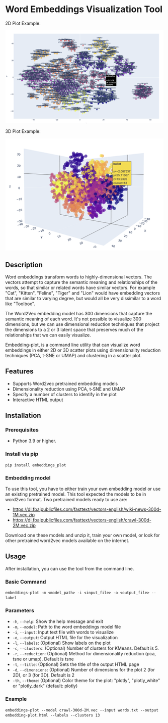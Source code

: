# Word Embeddings Visualization Tool

2D Plot Example:

![example-plot](https://raw.githubusercontent.com/robert-mcdermott/embeddings_plot/main/images/example.png)

3D Plot Example:

![example-plot](https://raw.githubusercontent.com/robert-mcdermott/embeddings_plot/main/images/example3d.png)

## Description

Word embeddings transform words to highly-dimensional vectors. The vectors attempt to capture the semantic meaning and relationships of the words, so that similar or related words have similar vectors. For example "Cat", "Kitten", "Feline", "Tiger" and "Lion" would have embedding vectors that are similar to varying degree, but would all be very dissimilar to a word like "Toolbox".

The Word2Vec embedding model has 300 dimensions that capture the semantic meaning of each word. It's not possible to visualize 300 dimensions, but we can use dimensional reduction techniques that project the dimensions to a 2 or 3 latent space that preserves much of the relationships that we can easily visualize. 

Embedding-plot, is a command line utility that can visualize word embeddings in either 2D or 3D scatter plots using dimensionality reduction techniques (PCA, t-SNE or UMAP) and clustering in a scatter plot. 

## Features

- Supports Word2vec pretrained embedding models 
- Dimensionality reduction using PCA, t-SNE and UMAP
- Specify a number of clusters to identify in the plot
- Interactive HTML output

## Installation

### Prerequisites
- Python 3.9 or higher.

### Install via pip
```
pip install embeddings_plot 
```

### Embedding model

To use this tool, you have to either train your own embedding model or use an existing pretrained model. This tool expected the models to be in word2vec format. Two pretrained models ready to use are:

- https://dl.fbaipublicfiles.com/fasttext/vectors-english/wiki-news-300d-1M.vec.zip
- https://dl.fbaipublicfiles.com/fasttext/vectors-english/crawl-300d-2M.vec.zip

Download one these models and unzip it, train your own model, or look for other pretrained word2vec models available on the internet.

## Usage

After installation, you can use the tool from the command line.

### Basic Command
```
embeddings-plot -m <model_path> -i <input_file> -o <output_file> --label
```

### Parameters
- `-h`,  `--help`: Show the help message and exit 
- `-m`,  `--model`: Path to the word embeddings model file
- `-i`,  `--input`: Input text file with words to visualize
- `-o`,  `--output`: Output HTML file for the visualization
- `-l`,  `--labels`: (Optional) Show labels on the plot
- `-c`,  `--clusters`: (Optional) Number of clusters for KMeans. Default is 5.
- `-r`,  `--reduction`: (Optional) Method for dimensionality reduction (pca, tsne or umap). Default is tsne
- `-t`,  `--title`: (Optional) Sets the title of the output HTML page
- `-d`,  `--dimensions`: (Optional) Number of dimensions for the plot 2 (for 2D), or 3 (for 3D). Default is 2
- `-th`, `--theme`: (Optional) Color theme for the plot: "plotly", "plotly_white" or "plotly_dark" (default: plotly)


### Example
```
embeddings-plot --model crawl-300d-2M.vec --input words.txt --output embedding-plot.html --labels --clusters 13 
```
